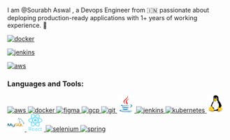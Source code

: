 I am @Sourabh Aswal , a Devops Engineer from 🇮🇳   passionate about deploping production-ready applications with 1+ years of  working experience. 🎯



<p align="left"> <a href="https://www.docker.com/" target="_blank" rel="noreferrer"> <img src="https://user-images.githubusercontent.com/40938630/235917546-0fa72e25-1b9b-4aff-a436-8604bc8531f9.gif" alt="docker" width="90" height="90"/> </a> 
 
 <a href="https://www.jenkins.io/" target="_blank" rel="noreferrer"> <img src="https://browserstack.wpenginepowered.com/wp-content/uploads/2019/12/Jenkins-pipeline_2.gif" alt="jenkins" width="90" height="90"/> </a> 
 
 <a href="https://aws.amazon.com/" target="_blank" rel="noreferrer"> <img src="https://techcrunch.com/wp-content/uploads/2021/12/aws-logo-glitch.gif?w=1390&crop=1" alt="aws" width="90" height="90"/> </a> 
 </p>

 
  



<p align="left">
</p>

<h3 align="left">Languages and Tools:</h3>
<p align="left"> <a href="https://aws.amazon.com" target="_blank" rel="noreferrer"> <img src="https://techcrunch.com/wp-content/uploads/2021/12/aws-logo-glitch.gif?w=1390&crop=1" alt="aws" width="40" height="40"/> </a> <a href="https://www.docker.com/" target="_blank" rel="noreferrer"> <img src="https://user-images.githubusercontent.com/40938630/235917546-0fa72e25-1b9b-4aff-a436-8604bc8531f9.gif" alt="docker" width="40" height="40"/> </a> <a href="https://www.figma.com/" target="_blank" rel="noreferrer"> <img src="https://www.vectorlogo.zone/logos/figma/figma-icon.svg" alt="figma" width="40" height="40"/> </a> <a href="https://cloud.google.com" target="_blank" rel="noreferrer"> <img src="https://www.vectorlogo.zone/logos/google_cloud/google_cloud-icon.svg" alt="gcp" width="40" height="40"/> </a> <a href="https://git-scm.com/" target="_blank" rel="noreferrer"> <img src="https://www.vectorlogo.zone/logos/git-scm/git-scm-icon.svg" alt="git" width="40" height="40"/> </a> <a href="https://www.java.com" target="_blank" rel="noreferrer"> <img src="https://raw.githubusercontent.com/devicons/devicon/master/icons/java/java-original.svg" alt="java" width="40" height="40"/> </a> <a href="https://www.jenkins.io" target="_blank" rel="noreferrer"> <img src="https://www.vectorlogo.zone/logos/jenkins/jenkins-icon.svg" alt="jenkins" width="40" height="40"/> </a> <a href="https://kubernetes.io" target="_blank" rel="noreferrer"> <img src="https://www.vectorlogo.zone/logos/kubernetes/kubernetes-icon.svg" alt="kubernetes" width="40" height="40"/> </a> <a href="https://www.linux.org/" target="_blank" rel="noreferrer"> <img src="https://raw.githubusercontent.com/devicons/devicon/master/icons/linux/linux-original.svg" alt="linux" width="40" height="40"/> </a> <a href="https://www.mysql.com/" target="_blank" rel="noreferrer"> <img src="https://raw.githubusercontent.com/devicons/devicon/master/icons/mysql/mysql-original-wordmark.svg" alt="mysql" width="40" height="40"/> </a> <a href="https://reactjs.org/" target="_blank" rel="noreferrer"> <img src="https://raw.githubusercontent.com/devicons/devicon/master/icons/react/react-original-wordmark.svg" alt="react" width="40" height="40"/> </a> <a href="https://www.selenium.dev" target="_blank" rel="noreferrer"> <img src="https://raw.githubusercontent.com/detain/svg-logos/780f25886640cef088af994181646db2f6b1a3f8/svg/selenium-logo.svg" alt="selenium" width="40" height="40"/> </a> <a href="https://spring.io/" target="_blank" rel="noreferrer"> <img src="https://www.vectorlogo.zone/logos/springio/springio-icon.svg" alt="spring" width="40" height="40"/> </a> </p>


